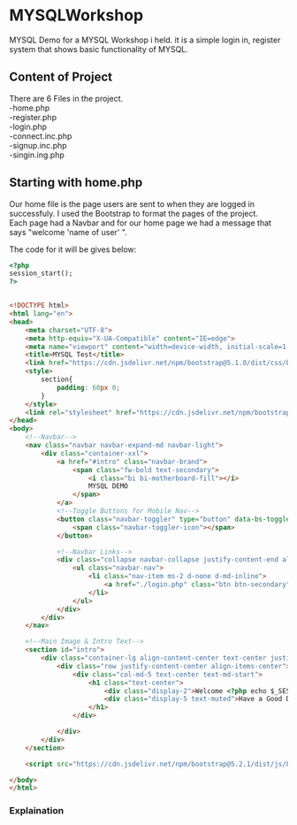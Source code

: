 # MYSQLWorkshop
MYSQL Demo for a MYSQL Workshop i held. it is a simple login in, register system that shows basic functionality of MYSQL.

## Content of Project

There are 6 Files in the project.  
		-home.php  
		-register.php  
		-login.php  
		-connect.inc.php  
		-signup.inc.php  
		-singin.ing.php  
		
## Starting with home.php

Our home file is the page users are sent to when they are logged in successfuly. I used the Bootstrap to format the pages of the project.  
Each page had a Navbar and for our home page we had a message that says "welcome 'name of user' ". 

The code for it will be gives below:  

```html
<?php 
session_start(); 
?>


<!DOCTYPE html>
<html lang="en">
<head>
    <meta charset="UTF-8">
    <meta http-equiv="X-UA-Compatible" content="IE=edge">
    <meta name="viewport" content="width=device-width, initial-scale=1.0">
    <title>MYSQL Test</title>
    <link href="https://cdn.jsdelivr.net/npm/bootstrap@5.1.0/dist/css/bootstrap.min.css" rel="stylesheet" integrity="sha384-KyZXEAg3QhqLMpG8r+8fhAXLRk2vvoC2f3B09zVXn8CA5QIVfZOJ3BCsw2P0p/We" crossorigin="anonymous">
    <style>
        section{
            padding: 60px 0;
        }
    </style>
    <link rel="stylesheet" href="https://cdn.jsdelivr.net/npm/bootstrap-icons@1.9.1/font/bootstrap-icons.css">
</head>
<body>
    <!--Navbar-->
    <nav class="navbar navbar-expand-md navbar-light">
        <div class="container-xxl">
            <a href="#intro" class="navbar-brand">
                <span class="fw-bold text-secondary">
                    <i class="bi bi-motherboard-fill"></i>
                    MYSQL DEMO
                </span>
            </a>
            <!--Toggle Buttons for Mobile Nav-->
            <button class="navbar-toggler" type="button" data-bs-toggle="collapse" data-bs-target="#main-nav" aria-controls="main-nav" aria-expanded="false" aria-label="Toggle navigation">
                <span class="navbar-toggler-icon"></span>
            </button>

            <!--Navbar Links-->
            <div class="collapse navbar-collapse justify-content-end align-center" id="main-nav">
                <ul class="navbar-nav">
                    <li class="nav-item ms-2 d-none d-md-inline">
                        <a href="./login.php" class="btn btn-secondary">Back</a>
                    </li>
                </ul>
            </div>
        </div>
    </nav>

    <!--Main Image & Intro Text-->
    <section id="intro">
        <div class="container-lg align-content-center text-center justify-content-center">
            <div class="row justify-content-center align-items-center">
                <div class="col-md-5 text-center text-md-start">
                    <h1 class="text-center">
                        <div class="display-2">Welcome <?php echo $_SESSION['userUID']  ?></div>
                        <div class="display-5 text-muted">Have a Good Day</div>
                    </h1>
                </div>

            </div>
        </div>
    </section>

    <script src="https://cdn.jsdelivr.net/npm/bootstrap@5.2.1/dist/js/bootstrap.bundle.min.js" integrity="sha384-u1OknCvxWvY5kfmNBILK2hRnQC3Pr17a+RTT6rIHI7NnikvbZlHgTPOOmMi466C8" crossorigin="anonymous"></script>

</body>
</html>
```
### Explaination

